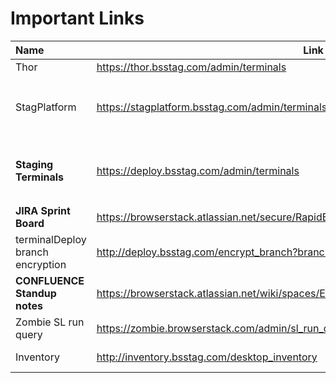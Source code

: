 # Important Links

| Name                             | Link                                                         | Info                                                         |
| :------------------------------- | ------------------------------------------------------------ | ------------------------------------------------------------ |
| Thor                             | https://thor.bsstag.com/admin/terminals                      | pq8CcXo9qhd5Yd9bVE                                           |
| StagPlatform                     | https://stagplatform.bsstag.com/admin/terminals              | Username: `admin` <br />Passwd: zVwjjhGX3FeV <br />Username: `supragyatest@bsstag.com` Passwd: `eYjQgT69h58g2C` |
| **Staging Terminals**            | https://deploy.bsstag.com/admin/terminals                    | Username: `admin` <br />Passwd: zVwjjhGX3FeV<br />Username: `supragyatest@bsstag.com` Passwd: `eYjQgT69h58g2C` |
| **JIRA Sprint Board**            | https://browserstack.atlassian.net/secure/RapidBoard.jspa?rapidView=37 |                                                              |
| terminalDeploy branch encryption | http://deploy.bsstag.com/encrypt_branch?branch=your_banch    |                                                              |
| **CONFLUENCE Standup notes**     | https://browserstack.atlassian.net/wiki/spaces/ENG/pages/610631721/Desktop+Stand+up |                                                              |
| Zombie SL run query              | https://zombie.browserstack.com/admin/sl_run_query?method=post |                                                              |
| Inventory                        | http://inventory.bsstag.com/desktop_inventory                | platform<br/>RaewphahjPooghSCeinM                            |

